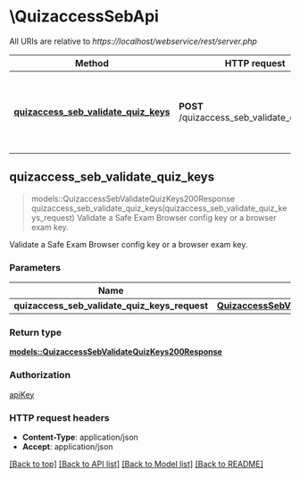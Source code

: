 # \QuizaccessSebApi

All URIs are relative to *https://localhost/webservice/rest/server.php*

Method | HTTP request | Description
------------- | ------------- | -------------
[**quizaccess_seb_validate_quiz_keys**](QuizaccessSebApi.md#quizaccess_seb_validate_quiz_keys) | **POST** /quizaccess_seb_validate_quiz_keys | Validate a Safe Exam Browser config key or a browser exam key.



## quizaccess_seb_validate_quiz_keys

> models::QuizaccessSebValidateQuizKeys200Response quizaccess_seb_validate_quiz_keys(quizaccess_seb_validate_quiz_keys_request)
Validate a Safe Exam Browser config key or a browser exam key.

Validate a Safe Exam Browser config key or a browser exam key.

### Parameters


Name | Type | Description  | Required | Notes
------------- | ------------- | ------------- | ------------- | -------------
**quizaccess_seb_validate_quiz_keys_request** | [**QuizaccessSebValidateQuizKeysRequest**](QuizaccessSebValidateQuizKeysRequest.md) |  | [required] |

### Return type

[**models::QuizaccessSebValidateQuizKeys200Response**](quizaccess_seb_validate_quiz_keys_200_response.md)

### Authorization

[apiKey](../README.md#apiKey)

### HTTP request headers

- **Content-Type**: application/json
- **Accept**: application/json

[[Back to top]](#) [[Back to API list]](../README.md#documentation-for-api-endpoints) [[Back to Model list]](../README.md#documentation-for-models) [[Back to README]](../README.md)

